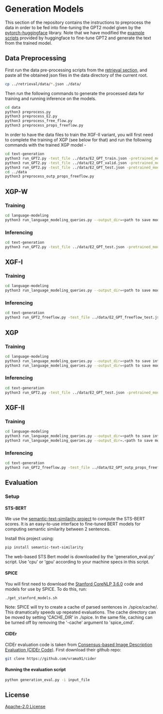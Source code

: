 # Generation Models

This section of the repository contains the instructions to preprocess the data in order to be fed into fine-tuning the GPT2 model given by the [pytorch-huggingface](huggingface.co/) library. Note that we have modified the [example scripts](https://github.com/huggingface/transformers/tree/master/examples/pytorch) provided by huggingface to fine-tune GPT2 and generate the text from the trained model.

## Data Preprocessing

First run the data pre-processing scripts from the [retrieval section](https://github.com/ShouryaAggarwal/Explanations-for-CommonSenseQA/tree/master/retrieval), and paste all the obtained json files in the data directory of the current root.

```bash
cp ../retrieval/data/*.json ./data/
```
Then run the following commands to generate the processed data for training and running inference on the models.

```bash
cd data
python3 preprocess.py
python3 preprocess_E2.py
python3 preprocess_free_flow.py
python3 preprocess_props_freeflow.py
```

In order to have the data files to train the XGF-II variant, you will first need to complete the training of XGP (see below for that) and run the following commands with the trained XGP model -

```bash
cd text-generation
python3 run_GPT2.py -test_file ../data/E2_GPT_train.json -pretrained_model <path to trained XGP> -max_length 150 -model_type gpt2 -output_file ../data/gpt2_props_train_output.json
python3 run_GPT2.py -test_file ../data/E2_GPT_valid.json -pretrained_model <path to trained XGP> -max_length 150 -model_type gpt2 -output_file ../data/gpt2_props_val_output.json
python3 run_GPT2.py -test_file ../data/E2_GPT_test.json -pretrained_model <path to trained XGP> -max_length 150 -model_type gpt2 -output_file ../data/gpt2_props_test_output.json
cd ../data
python3 preprocess_outp_props_freeflow.py
```

## XGP-W

### Training

```bash
cd language-modeling
python3 run_language_modeling_queries.py --output_dir=<path to save model> --model_type=gpt2 --model_name_or_path=gpt2 --do_train --train_data_file=../data/E2_GPT_train.txt --do_eval --eval_data_file=../data/E2_GPT_valid.txt --per_device_train_batch_size=10 --per_device_eval_batch_size=10 --line_by_line --evaluation_strategy=epoch --learning_rate 5e-5 --num_train_epochs=5 --overwrite_output_dir --save_steps 100000 --block_size 250 --prediction_loss_only
```

### Inferencing

```bash
cd text-generation
python3 run_GPT2.py -test_file ../data/E2_GPT_test.json -pretrained_model <path to saved model> -max_length 150 -model_type gpt2 -output_file gpt2_raw_output.json
```

## XGF-I

### Training

```bash
cd language-modeling
python3 run_language_modeling_queries.py --output_dir=<path to save model> --model_type=gpt2 --model_name_or_path=gpt2 --do_train --train_data_file=../data/E2_GPT_freeflow_train.txt --do_eval --eval_data_file=../data/E2_GPT_freeflow_valid.txt --per_device_train_batch_size=10 --per_device_eval_batch_size=10 --line_by_line --evaluation_strategy=epoch --learning_rate 5e-5 --num_train_epochs=5 --overwrite_output_dir --save_steps 100000 --block_size 250 --prediction_loss_only
```

### Inferencing

```bash
cd text-generation
python3 run_GPT2_freeflow.py -test_file ../data/E2_GPT_freeflow_test.json -pretrained_model <path to saved model> -max_length 250 -model_type gpt2 -output_file gpt2_raw_freeflow_output.json
```

## XGP

### Training

```bash
cd language-modeling
python3 run_language_modeling_queries.py --output_dir=<path to save intermediate model> --model_type=gpt2 --model_name_or_path=gpt2 --do_train --train_data_file=../data/train.txt --do_eval --eval_data_file=../data/valid.txt --per_device_train_batch_size=10 --per_device_eval_batch_size=10 --line_by_line --evaluation_strategy=epoch --learning_rate 5e-5 --num_train_epochs=5 --overwrite_output_dir --save_steps 100000 --block_size 50 --prediction_loss_only
python3 run_language_modeling_queries.py --output_dir=<path to save model> --model_type=gpt2 --model_name_or_path=<path to saved intermediate model> --do_train --train_data_file=../data/E2_GPT_train.txt --do_eval --eval_data_file=../data/E2_GPT_valid.txt --per_device_train_batch_size=10 --per_device_eval_batch_size=10 --line_by_line --evaluation_strategy=epoch --learning_rate 5e-5 --num_train_epochs=5 --overwrite_output_dir --save_steps 100000 --block_size 250 --prediction_loss_only
```

### Inferencing

```bash
cd text-generation
python3 run_GPT2.py -test_file ../data/E2_GPT_test.json -pretrained_model ../language-modeling/queries/ -max_length 150 -model_type gpt2 -output_file gpt2_props_output.json
```

## XGF-II

### Training

```bash
cd language-modeling
python3 run_language_modeling_queries.py --output_dir=<path to save intermediate model> --model_type=gpt2 --model_name_or_path=gpt2 --do_train --train_data_file=../data/E2_GPT_props_freeflow_train.txt --do_eval --eval_data_file=../data/E2_GPT_props_freeflow_valid.txt --per_device_train_batch_size=10 --per_device_eval_batch_size=10 --line_by_line --evaluation_strategy=epoch --learning_rate 5e-5 --num_train_epochs=5 --overwrite_output_dir --save_steps 100000 --block_size 400 --prediction_loss_only
python3 run_language_modeling_queries.py --output_dir=.<path to save model> --model_type=gpt2 --model_name_or_path=<path to saved intermediate model> --do_train --train_data_file=../data/E2_GPT_outp_props_freeflow_train.txt --do_eval --eval_data_file=../data/E2_GPT_outp_props_freeflow_valid.txt --per_device_train_batch_size=10 --per_device_eval_batch_size=10 --line_by_line --evaluation_strategy=epoch --learning_rate 5e-5 --num_train_epochs=5 --overwrite_output_dir --save_steps 100000 --block_size 400 --prediction_loss_only
```

### Inferencing

```bash
cd text-generation
python3 run_GPT2_freeflow.py -test_file ../data/E2_GPT_outp_props_freeflow_test.json -pretrained_model <path to saved model> -max_length 250 -model_type gpt2 -output_file gpt2_outp_props_freeflow_tuned_output.json
```

## Evaluation

### Setup

#### STS-BERT
We use the [semantic-text-similarity project](https://pypi.org/project/semantic-text-similarity/) to compute the STS-BERT scores. It is an easy-to-use interface to fine-tuned BERT models for computing semantic similarity between 2 sentences.

Install this project using:
```bash
pip install semantic-text-similarity
```
The web-based STS Bert model is downloaded by the 'generation_eval.py' script. Use 'cpu' or 'gpu' according to your machine specs in this script.

#### SPICE
You will first need to download the [Stanford CoreNLP 3.6.0](https://stanfordnlp.github.io/CoreNLP/index.html) code and models for use by SPICE. To do this, run: 
```bash
./get_stanford_models.sh
```
Note: SPICE will try to create a cache of parsed sentences in ./spice/cache/. This dramatically speeds up repeated evaluations. The cache directory can be moved by setting 'CACHE_DIR' in ./spice. In the same file, caching can be turned off by removing the '-cache' argument to 'spice_cmd'.

#### CIDEr
CIDEr evaluation code is taken from [Consensus-based Image Description Evaluation (CIDEr Code)](https://github.com/vrama91/cider).
First download their github repo:
```bash
git clone https://github.com/vrama91/cider
```

#### Running the evaluation script
```bash
python generation_eval.py -i input_file
```
## License
[Apache-2.0 License](https://www.apache.org/licenses/LICENSE-2.0)
